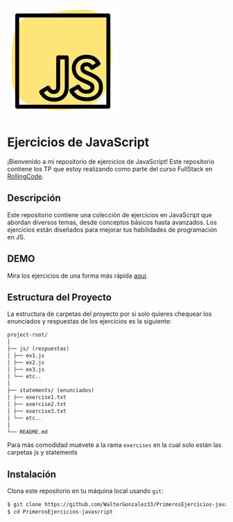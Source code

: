![JavaScript](./assets/jsIconReadme.png "JS icon")
# Ejercicios de JavaScript

¡Bienvenido a mi repositorio de ejercicios de JavaScript! Este repositorio contiene los TP que estoy realizando como parte del curso FullStack en [RollingCode](https://web.rollingcodeschool.com/ "RollingCode").

## Descripción

Este repositorio contiene una colección de ejercicios en JavaScript que abordan diversos temas, desde conceptos básicos hasta avanzados. Los ejercicios están diseñados para mejorar tus habilidades de programación en JS.

## DEMO
Mira los ejercicios de una forma más rápida [aqui](http://url-a-la-demo.com).

## Estructura del Proyecto

La estructura de carpetas del proyecto por sí solo quieres chequear los enunciados y respuestas de los ejercicios es la siguiente:

```
project-root/
│
├── js/ (respuestas)
│ ├── ex1.js
│ ├── ex2.js
│ ├── ex3.js
│ └── etc..
│
├── statements/ (enunciados)
│ ├── exercise1.txt
│ ├── exercise2.txt
│ ├── exercise3.txt
│ └── etc..
│
└── README.md
```
Para más comodidad muévete a la rama `exercises` en la cual solo están las carpetas js y statements

## Instalación

Clona este repositorio en tu máquina local usando `git`:

```bash
$ git clone https://github.com/WalterGonzalez33/PrimerosEjercicios-javascript
$ cd PrimerosEjercicios-javascript
